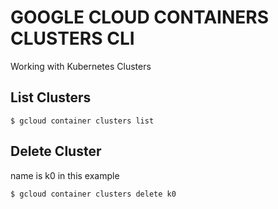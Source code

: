 # GOOGLE CLOUD CONTAINERS CLUSTERS CLI
Working with Kubernetes Clusters

## List Clusters
```console
$ gcloud container clusters list
```

## Delete Cluster
name is k0 in this example
```console
$ gcloud container clusters delete k0
```
